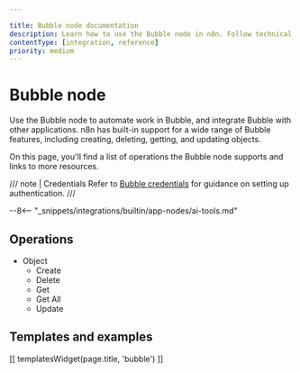 ```yaml
---

title: Bubble node documentation
description: Learn how to use the Bubble node in n8n. Follow technical documentation to integrate Bubble node into your workflows.
contentType: [integration, reference]
priority: medium
---
```


# Bubble node

Use the Bubble node to automate work in Bubble, and integrate Bubble with other applications. n8n has built-in support for a wide range of Bubble features, including creating, deleting, getting, and updating objects.

On this page, you'll find a list of operations the Bubble node supports and links to more resources.

/// note | Credentials
Refer to [Bubble credentials](/integrations/builtin/credentials/bubble.md) for guidance on setting up authentication. 
///

--8<-- "_snippets/integrations/builtin/app-nodes/ai-tools.md"

## Operations

* Object
    * Create
    * Delete
    * Get
    * Get All
    * Update

## Templates and examples

<!-- see https://www.notion.so/n8n/Pull-in-templates-for-the-integrations-pages-37c716837b804d30a33b47475f6e3780 -->
[[ templatesWidget(page.title, 'bubble') ]]


